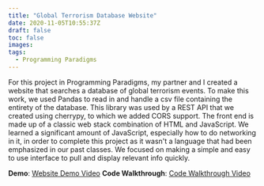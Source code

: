 ```yaml
---
title: "Global Terrorism Database Website"
date: 2020-11-05T10:55:37Z
draft: false
toc: false
images:
tags:
  - Programming Paradigms
---
```


For this project in Programming Paradigms, my partner and I created a website that searches a database of global terrorism events. To make this work, we used Pandas to read in and handle a csv file containing the entirety of the database. This library was used by a REST API that we created using cherrypy, to which we added CORS support. The front end is made up of a classic web stack combination of HTML and JavaScript. We learned a significant amount of JavaScript, especially how to do networking in it, in order to complete this project as it wasn't a language that had been emphasized in our past classes. We focused on making a simple and easy to use interface to pull and display relevant info quickly.

**Demo**: [Website Demo Video]
**Code Walkthrough**: [Code Walkthrough Video]

[Website Demo Video]: https://youtu.be/2X7oryR-suQ
[Code Walkthrough Video]: https://youtu.be/HWnl8KCLWjA
